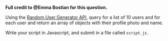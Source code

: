 **Full credit to @Emma Bostian for this question.**

Using the [Random User Generator API](https://randomuser.me/), query for a list of 10 users and for each user and return an array of objects with their profile photo and name.

Write your script in Javascript, and submit in a file called `script.js`.

